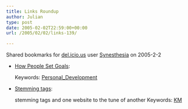 ```yaml
---
title: Links Roundup
author: Julian
type: post
date: 2005-02-02T22:59:00+00:00
url: /2005/02/02/links-139/

---
```

Shared bookmarks for [del.icio.us][1] user  [Synesthesia][2] on 2005-2-2

  * [How People Set Goals][3]:
   
    Keywords: [Personal_Development][4]
  * [Stemming tags][5]:
  
    stemming tags and one website to the tune of another Keywords: [KM][6]

 [1]: https://del.icio.us/
 [2]: https://del.icio.us/synesthesia
 [3]: https://lifestylism.blogspot.com/2005/01/masters-thesis.html "https://lifestylism.blogspot.com/2005/01/masters-thesis.html"
 [4]: https://del.icio.us/synesthesia/Personal_Development
 [5]: https://www.hackdiary.com/archives/000067.html "https://www.hackdiary.com/archives/000067.html"
 [6]: https://del.icio.us/synesthesia/KM